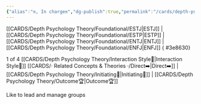 ```yaml
---
{"alias":"🔛, In charge🔛","dg-publish":true,"permalink":"/cards/depth-psychology-theory/structure/","dgPassFrontmatter":true,"created":"2022-12-31T00:02:04.467+01:00","updated":"2023-04-27T21:50:46.010+02:00"}
---
```



[[CARDS/Depth Psychology Theory/Foundational/ESTJ\|ESTJ]] | [[CARDS/Depth Psychology Theory/Foundational/ESTP\|ESTP]] | [[CARDS/Depth Psychology Theory/Foundational/ENTJ\|ENTJ]] | [[CARDS/Depth Psychology Theory/Foundational/ENFJ\|ENFJ]]
{ #3e8630}


1 of 4 [[CARDS/Depth Psychology Theory/Interaction Style💬\|Interaction Style💬]]
[[CARDS/· Related Concepts & Theories ·/Direct➡️\|Direct➡️]] | [[CARDS/Depth Psychology Theory/Initiating👋\|Initiating👋]] | [[CARDS/Depth Psychology Theory/Outcome🏆\|Outcome🏆]]

Like to lead and manage groups

